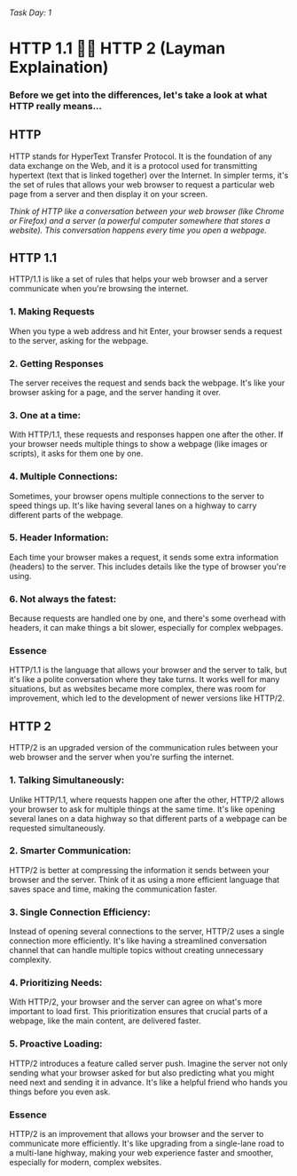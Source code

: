 ###### Task Day: 1
# HTTP 1.1 :fist_right::fist_left: HTTP 2 (Layman Explaination)

### Before we get into the differences, let's take a look at what HTTP really means...

## HTTP
HTTP stands for HyperText Transfer Protocol. It is the foundation of any data exchange on the Web, and it is a protocol used for transmitting hypertext (text that is linked together) over the Internet. In simpler terms, it's the set of rules that allows your web browser to request a particular web page from a server and then display it on your screen.

*Think of HTTP like a conversation between your web browser (like Chrome or Firefox) and a server (a powerful computer somewhere that stores a website). This conversation happens every time you open a webpage.*

## HTTP 1.1
HTTP/1.1 is like a set of rules that helps your web browser and a server communicate when you're browsing the internet.

### 1. Making Requests
When you type a web address and hit Enter, your browser sends a request to the server, asking for the webpage.
### 2. Getting Responses
The server receives the request and sends back the webpage. It's like your browser asking for a page, and the server handing it over.
### 3. One at a time:
With HTTP/1.1, these requests and responses happen one after the other. If your browser needs multiple things to show a webpage (like images or scripts), it asks for them one by one.
### 4. Multiple Connections:
Sometimes, your browser opens multiple connections to the server to speed things up. It's like having several lanes on a highway to carry different parts of the webpage.
### 5. Header Information:
Each time your browser makes a request, it sends some extra information (headers) to the server. This includes details like the type of browser you're using.
### 6. Not always the fatest:
Because requests are handled one by one, and there's some overhead with headers, it can make things a bit slower, especially for complex webpages.

### Essence
HTTP/1.1 is the language that allows your browser and the server to talk, but it's like a polite conversation where they take turns. It works well for many situations, but as websites became more complex, there was room for improvement, which led to the development of newer versions like HTTP/2.


## HTTP 2
HTTP/2 is an upgraded version of the communication rules between your web browser and the server when you're surfing the internet.

### 1. Talking Simultaneously:
Unlike HTTP/1.1, where requests happen one after the other, HTTP/2 allows your browser to ask for multiple things at the same time. It's like opening several lanes on a data highway so that different parts of a webpage can be requested simultaneously.
### 2. Smarter Communication:
HTTP/2 is better at compressing the information it sends between your browser and the server. Think of it as using a more efficient language that saves space and time, making the communication faster.
### 3. Single Connection Efficiency:
Instead of opening several connections to the server, HTTP/2 uses a single connection more efficiently. It's like having a streamlined conversation channel that can handle multiple topics without creating unnecessary complexity.
### 4. Prioritizing Needs:
With HTTP/2, your browser and the server can agree on what's more important to load first. This prioritization ensures that crucial parts of a webpage, like the main content, are delivered faster.
### 5. Proactive Loading:
HTTP/2 introduces a feature called server push. Imagine the server not only sending what your browser asked for but also predicting what you might need next and sending it in advance. It's like a helpful friend who hands you things before you even ask.

### Essence
HTTP/2 is an improvement that allows your browser and the server to communicate more efficiently. It's like upgrading from a single-lane road to a multi-lane highway, making your web experience faster and smoother, especially for modern, complex websites.
